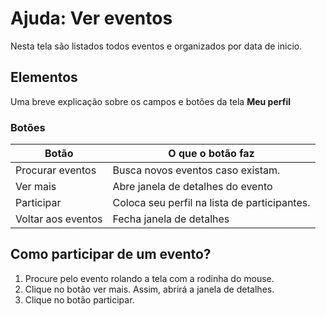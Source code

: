# Ajuda: Ver eventos

Nesta tela são listados todos eventos e organizados por data de inicio.

## Elementos

Uma breve explicação sobre os campos e botões da tela **Meu perfil**

### Botões

| Botão              | O que o botão faz                            |
|--------------------|----------------------------------------------|
| Procurar eventos   | Busca novos eventos caso existam.            |
| Ver mais           | Abre janela de detalhes do evento            |
| Participar         | Coloca seu perfil na lista de participantes. |
| Voltar aos eventos | Fecha janela de detalhes                     |

## Como participar de um evento?

1. Procure pelo evento rolando a tela com a rodinha do mouse.
2. Clique no botão ver mais. Assim, abrirá a janela de detalhes.
3. Clique no botão participar.

